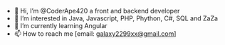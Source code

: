 - 👋 Hi, I’m @CoderApe420 a front and backend developer
- 👀 I’m interested in Java, Javascript, PHP, Phython, C#, SQL and ZaZa
- 🌱 I’m currently learning Angular
- 📫 How to reach me [email: galaxy2299xx@gmail.com]

<!---
CoderApe420/CoderApe420 is a ✨ special ✨ repository because its `README.md` (this file) appears on your GitHub profile.
You can click the Preview link to take a look at your changes.
--->
